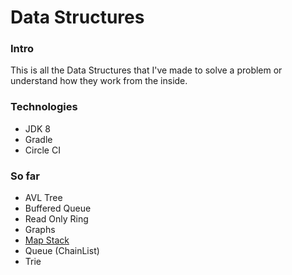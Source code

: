 # Data Structures
### Intro
This is all the Data Structures that I've made to solve a problem or understand how they work from the inside.

### Technologies
- JDK 8
- Gradle
- Circle CI

### So far
- AVL Tree
- Buffered Queue
- Read Only Ring
- Graphs
- [Map Stack](markdown/mapstack.md)
- Queue (ChainList)
- Trie
